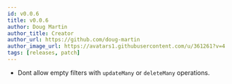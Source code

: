 ```yaml
---
id: v0.0.6
title: v0.0.6
author: Doug Martin
author_title: Creator
author_url: https://github.com/doug-martin
author_image_url: https://avatars1.githubusercontent.com/u/361261?v=4
tags: [releases, patch]
---
```


* Dont allow empty filters with `updateMany` or `deleteMany` operations.
